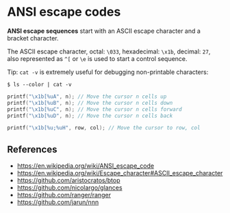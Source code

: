 # ANSI escape codes

**ANSI escape sequences** start with an ASCII escape character and a bracket
character.

The ASCII escape character, octal: `\033`, hexadecimal: `\x1b`, decimal: `27`,
also represented as `^[` or `\e` is used to start a control sequence.

Tip: `cat -v` is extremely useful for debugging non-printable characters:
```shell
$ ls --color | cat -v
```

```c
printf("\x1b[%uA", n); // Move the cursor n cells up
printf("\x1b[%uB", n); // Move the cursor n cells down
printf("\x1b[%uC", n); // Move the cursor n cells forward
printf("\x1b[%uD", n); // Move the cursor n cells back

printf("\x1b[%u;%uH", row, col); // Move the cursor to row, col
```

## References
- https://en.wikipedia.org/wiki/ANSI_escape_code
- https://en.wikipedia.org/wiki/Escape_character#ASCII_escape_character
- https://github.com/aristocratos/btop
- https://github.com/nicolargo/glances
- https://github.com/ranger/ranger
- https://github.com/jarun/nnn
